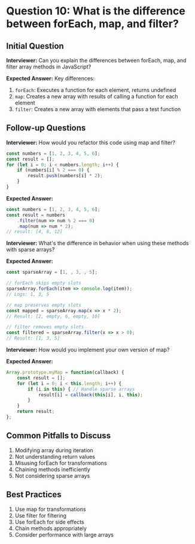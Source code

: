 # Question 10: What is the difference between forEach, map, and filter?

## Initial Question
**Interviewer:** Can you explain the differences between forEach, map, and filter array methods in JavaScript?

**Expected Answer:**
Key differences:
1. `forEach`: Executes a function for each element, returns undefined
2. `map`: Creates a new array with results of calling a function for each element
3. `filter`: Creates a new array with elements that pass a test function

## Follow-up Questions

**Interviewer:** How would you refactor this code using map and filter?
```javascript
const numbers = [1, 2, 3, 4, 5, 6];
const result = [];
for (let i = 0; i < numbers.length; i++) {
    if (numbers[i] % 2 === 0) {
        result.push(numbers[i] * 2);
    }
}
```

**Expected Answer:**
```javascript
const numbers = [1, 2, 3, 4, 5, 6];
const result = numbers
    .filter(num => num % 2 === 0)
    .map(num => num * 2);
// result: [4, 8, 12]
```

**Interviewer:** What's the difference in behavior when using these methods with sparse arrays?

**Expected Answer:**
```javascript
const sparseArray = [1, , 3, , 5];

// forEach skips empty slots
sparseArray.forEach(item => console.log(item));
// Logs: 1, 3, 5

// map preserves empty slots
const mapped = sparseArray.map(x => x * 2);
// Result: [2, empty, 6, empty, 10]

// filter removes empty slots
const filtered = sparseArray.filter(x => x > 0);
// Result: [1, 3, 5]
```

**Interviewer:** How would you implement your own version of map?

**Expected Answer:**
```javascript
Array.prototype.myMap = function(callback) {
    const result = [];
    for (let i = 0; i < this.length; i++) {
        if (i in this) { // Handle sparse arrays
            result[i] = callback(this[i], i, this);
        }
    }
    return result;
};
```

## Common Pitfalls to Discuss
1. Modifying array during iteration
2. Not understanding return values
3. Misusing forEach for transformations
4. Chaining methods inefficiently
5. Not considering sparse arrays

## Best Practices
1. Use map for transformations
2. Use filter for filtering
3. Use forEach for side effects
4. Chain methods appropriately
5. Consider performance with large arrays